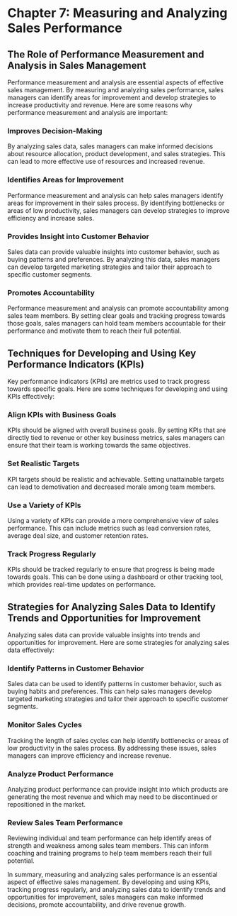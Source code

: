 Chapter 7: Measuring and Analyzing Sales Performance
====================================================

The Role of Performance Measurement and Analysis in Sales Management
--------------------------------------------------------------------

Performance measurement and analysis are essential aspects of effective sales management. By measuring and analyzing sales performance, sales managers can identify areas for improvement and develop strategies to increase productivity and revenue. Here are some reasons why performance measurement and analysis are important:

### Improves Decision-Making

By analyzing sales data, sales managers can make informed decisions about resource allocation, product development, and sales strategies. This can lead to more effective use of resources and increased revenue.

### Identifies Areas for Improvement

Performance measurement and analysis can help sales managers identify areas for improvement in their sales process. By identifying bottlenecks or areas of low productivity, sales managers can develop strategies to improve efficiency and increase sales.

### Provides Insight into Customer Behavior

Sales data can provide valuable insights into customer behavior, such as buying patterns and preferences. By analyzing this data, sales managers can develop targeted marketing strategies and tailor their approach to specific customer segments.

### Promotes Accountability

Performance measurement and analysis can promote accountability among sales team members. By setting clear goals and tracking progress towards those goals, sales managers can hold team members accountable for their performance and motivate them to reach their full potential.

Techniques for Developing and Using Key Performance Indicators (KPIs)
---------------------------------------------------------------------

Key performance indicators (KPIs) are metrics used to track progress towards specific goals. Here are some techniques for developing and using KPIs effectively:

### Align KPIs with Business Goals

KPIs should be aligned with overall business goals. By setting KPIs that are directly tied to revenue or other key business metrics, sales managers can ensure that their team is working towards the same objectives.

### Set Realistic Targets

KPI targets should be realistic and achievable. Setting unattainable targets can lead to demotivation and decreased morale among team members.

### Use a Variety of KPIs

Using a variety of KPIs can provide a more comprehensive view of sales performance. This can include metrics such as lead conversion rates, average deal size, and customer retention rates.

### Track Progress Regularly

KPIs should be tracked regularly to ensure that progress is being made towards goals. This can be done using a dashboard or other tracking tool, which provides real-time updates on performance.

Strategies for Analyzing Sales Data to Identify Trends and Opportunities for Improvement
----------------------------------------------------------------------------------------

Analyzing sales data can provide valuable insights into trends and opportunities for improvement. Here are some strategies for analyzing sales data effectively:

### Identify Patterns in Customer Behavior

Sales data can be used to identify patterns in customer behavior, such as buying habits and preferences. This can help sales managers develop targeted marketing strategies and tailor their approach to specific customer segments.

### Monitor Sales Cycles

Tracking the length of sales cycles can help identify bottlenecks or areas of low productivity in the sales process. By addressing these issues, sales managers can improve efficiency and increase revenue.

### Analyze Product Performance

Analyzing product performance can provide insight into which products are generating the most revenue and which may need to be discontinued or repositioned in the market.

### Review Sales Team Performance

Reviewing individual and team performance can help identify areas of strength and weakness among sales team members. This can inform coaching and training programs to help team members reach their full potential.

In summary, measuring and analyzing sales performance is an essential aspect of effective sales management. By developing and using KPIs, tracking progress regularly, and analyzing sales data to identify trends and opportunities for improvement, sales managers can make informed decisions, promote accountability, and drive revenue growth.
